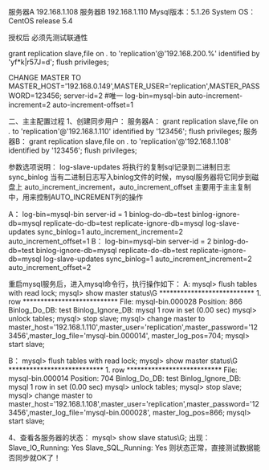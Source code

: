 服务器A   192.168.1.108
服务器B   192.168.1.110
Mysql版本：5.1.26
System OS：CentOS release 5.4

授权后 必须先测试联通性

grant replication slave,file on *.* to 'replication'@'192.168.200.%' identified by 'yf*k|r57J=d';
flush privileges;


CHANGE MASTER TO MASTER_HOST='192.168.0.149',MASTER_USER='replication',MASTER_PASSWORD=123456;
server-id=2 #唯一
log-bin=mysql-bin
auto-increment-increment=2
auto-increment-offset=1

 
二、主主配置过程
 1、创建同步用户：
服务器A：
grant replication slave,file on *.* to 'replication'@'192.168.1.110' identified by '123456';
flush privileges;
服务器B：
grant replication slave,file on *.* to 'replication'@'192.168.1.108' identified by '123456';
flush privileges;

参数选项说明：
log-slave-updates    将执行的复制sql记录到二进制日志
sync_binlog  当有二进制日志写入binlog文件的时候，mysql服务器将它同步到磁盘上
auto_increment_increment，auto_increment_offset 主要用于主主复制中，用来控制AUTO_INCREMENT列的操作

A：
log-bin=mysql-bin
server-id       = 1
binlog-do-db=test
binlog-ignore-db=mysql
replicate-do-db=test
replicate-ignore-db=mysql
log-slave-updates
sync_binlog=1
auto_increment_increment=2
auto_increment_offset=1
B：
log-bin=mysql-bin
server-id       = 2
binlog-do-db=test
binlog-ignore-db=mysql
replicate-do-db=test
replicate-ignore-db=mysql
log-slave-updates
sync_binlog=1
auto_increment_increment=2
auto_increment_offset=2

重启mysql服务后，进入mysql命令行，执行操作如下：
A:
mysql> flush tables with read lock;
mysql> show master status\G
*************************** 1. row ***************************
            File: mysql-bin.000028
            Position: 866
                   Binlog_Do_DB: test
Binlog_Ignore_DB: mysql
1 row in set (0.00 sec)
         mysql> unlock tables;
              mysql> stop slave;
mysql> change master to master_host='192.168.1.110',master_user='replication',master_password='123456',master_log_file='mysql-bin.000014', master_log_pos=704;
mysql> start slave;

			  
B：
mysql> flush tables with read lock;
mysql> show master status\G
*************************** 1. row ***************************
            File: mysql-bin.000014
            Position: 704
                   Binlog_Do_DB: test
Binlog_Ignore_DB: mysql
1 row in set (0.00 sec)
         mysql> unlock tables;
              mysql> stop slave;
mysql> change master to master_host='192.168.1.108',master_user='replication',master_password='123456',master_log_file='mysql-bin.000028', master_log_pos=866;
mysql> start slave;
 
4、查看各服务器的状态：
mysql> show slave status\G;
出现：Slave_IO_Running: Yes
Slave_SQL_Running: Yes
则状态正常，直接测试数据能否同步就OK了！
